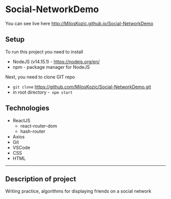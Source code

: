 # Social-NetworkDemo

You can see live here  http://MilosKozic.github.io/Social-NetworkDemo
 

## Setup
To run this project you need to install

* NodeJS (v14.15.1) - https://nodejs.org/en/
*  npm - package manager for NodeJS

Next, you need to clone GIT repo

* ``` git clone ``` https://github.com/MilosKozic/Social-NetworkDemo.git
* in root directory -``` npm start```

## Technologies

* ReactJS 
    * react-router-dom
    * hash-router
* Axios
* Git
* VSCode
* CSS
* HTML

---
## Description of project
 Writing practice, algorithms for displaying friends on a social network
